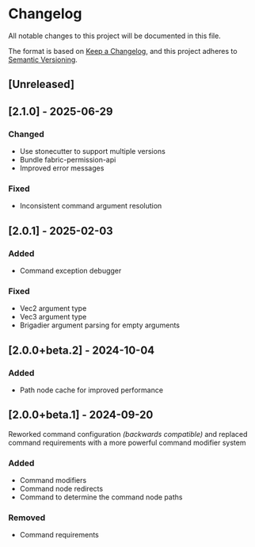 # Changelog
All notable changes to this project will be documented in this file.

The format is based on [Keep a Changelog](https://keepachangelog.com/en/1.0.0/),
and this project adheres to [Semantic Versioning](https://semver.org/spec/v2.0.0.html).

## [Unreleased]

## [2.1.0] - 2025-06-29
### Changed
- Use stonecutter to support multiple versions
- Bundle fabric-permission-api
- Improved error messages

### Fixed
- Inconsistent command argument resolution 

## [2.0.1] - 2025-02-03
### Added
- Command exception debugger

### Fixed
- Vec2 argument type
- Vec3 argument type
- Brigadier argument parsing for empty arguments

## [2.0.0+beta.2] - 2024-10-04
### Added
- Path node cache for improved performance

## [2.0.0+beta.1] - 2024-09-20

Reworked command configuration _(backwards compatible)_ and replaced command requirements with a more powerful command modifier system

### Added
- Command modifiers
- Command node redirects
- Command to determine the command node paths

### Removed
- Command requirements